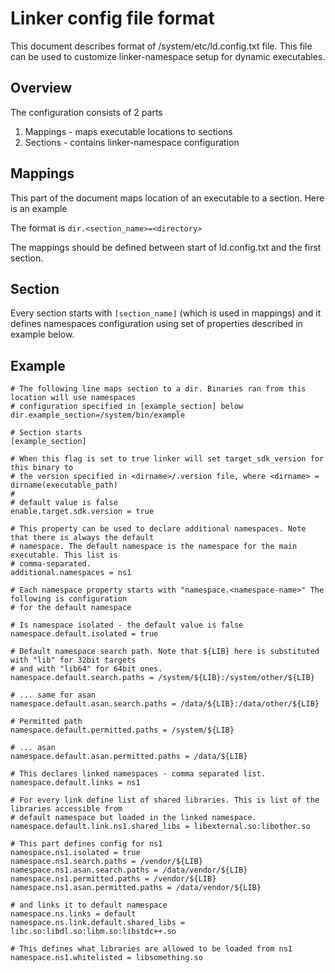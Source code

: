# Linker config file format

This document describes format of /system/etc/ld.config.txt file. This file can be used to customize
linker-namespace setup for dynamic executables.

## Overview

The configuration consists of 2 parts
1. Mappings - maps executable locations to sections
2. Sections - contains linker-namespace configuration

## Mappings

This part of the document maps location of an executable to a section. Here is an example

The format is `dir.<section_name>=<directory>`

The mappings should be defined between start of ld.config.txt and the first section.

## Section

Every section starts with `[section_name]` (which is used in mappings) and it defines namespaces
configuration using set of properties described in example below.

## Example

```
# The following line maps section to a dir. Binaries ran from this location will use namespaces
# configuration specified in [example_section] below
dir.example_section=/system/bin/example

# Section starts
[example_section]

# When this flag is set to true linker will set target_sdk_version for this binary to
# the version specified in <dirname>/.version file, where <dirname> = dirname(executable_path)
#
# default value is false
enable.target.sdk.version = true

# This property can be used to declare additional namespaces. Note that there is always the default
# namespace. The default namespace is the namespace for the main executable. This list is
# comma-separated.
additional.namespaces = ns1

# Each namespace property starts with "namespace.<namespace-name>" The following is configuration
# for the default namespace

# Is namespace isolated - the default value is false
namespace.default.isolated = true

# Default namespace search path. Note that ${LIB} here is substituted with "lib" for 32bit targets
# and with "lib64" for 64bit ones.
namespace.default.search.paths = /system/${LIB}:/system/other/${LIB}

# ... same for asan
namespace.default.asan.search.paths = /data/${LIB}:/data/other/${LIB}

# Permitted path
namespace.default.permitted.paths = /system/${LIB}

# ... asan
namespace.default.asan.permitted.paths = /data/${LIB}

# This declares linked namespaces - comma separated list.
namespace.default.links = ns1

# For every link define list of shared libraries. This is list of the libraries accessible from
# default namespace but loaded in the linked namespace.
namespace.default.link.ns1.shared_libs = libexternal.so:libother.so

# This part defines config for ns1
namespace.ns1.isolated = true
namespace.ns1.search.paths = /vendor/${LIB}
namespace.ns1.asan.search.paths = /data/vendor/${LIB}
namespace.ns1.permitted.paths = /vendor/${LIB}
namespace.ns1.asan.permitted.paths = /data/vendor/${LIB}

# and links it to default namespace
namespace.ns.links = default
namespace.ns.link.default.shared_libs = libc.so:libdl.so:libm.so:libstdc++.so

# This defines what libraries are allowed to be loaded from ns1
namespace.ns1.whitelisted = libsomething.so
```

